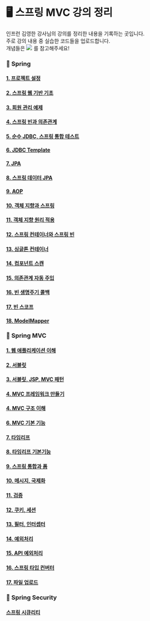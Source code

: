 # 🖥️ 스프링 MVC 강의 정리

인프런 김영한 강사님의 강의를 정리한 내용을 기록하는 곳입니다. <br/>
주로 강의 내용 중 실습한 코드들을 업로드합니다. <br/>
개념들은 <a href="https://velog.io/@onegyeol/series/%EC%8A%A4%ED%94%84%EB%A7%81"><img src="https://img.shields.io/badge/Velog-3DDC84?style=flat-square&logo=Blogger&logoColor=white"/></a> 를 참고해주세요!

### 🔸 Spring
#### [1. 프로젝트 설정](https://velog.io/@onegyeol/%EC%8A%A4%ED%94%84%EB%A7%81-%EC%9E%85%EB%AC%B8-%EC%84%B9%EC%85%98-1%ED%94%84%EB%A1%9C%EC%A0%9D%ED%8A%B8-%ED%99%98%EA%B2%BD-%EC%84%A4%EC%A0%95)
#### [2. 스프링 웹 기반 기초](https://velog.io/@onegyeol/%EC%8A%A4%ED%94%84%EB%A7%81-%EC%9E%85%EB%AC%B8-%EC%8A%A4%ED%94%84%EB%A7%81-%EC%9B%B9-%EA%B8%B0%EB%B0%98-%EA%B8%B0%EC%B4%88)
#### [3. 회원 관리 예제](https://velog.io/@onegyeol/%EC%8A%A4%ED%94%84%EB%A7%81-%EC%9E%85%EB%AC%B8-%ED%9A%8C%EC%9B%90%EA%B4%80%EB%A6%AC-%EC%98%88%EC%A0%9C-%EB%B0%B1%EC%97%94%EB%93%9C-%EA%B0%9C%EB%B0%9C)
#### [4. 스프링 빈과 의존관계](https://velog.io/@onegyeol/%EC%8A%A4%ED%94%84%EB%A7%81-%EC%9E%85%EB%AC%B8-%EC%8A%A4%ED%94%84%EB%A7%81-%EB%B9%88%EA%B3%BC-%EC%9D%98%EC%A1%B4%EA%B4%80%EA%B3%84)
#### [5. 순수 JDBC, 스프링 통합 테스트](https://velog.io/@onegyeol/%EC%8A%A4%ED%94%84%EB%A7%81-%EC%9E%85%EB%AC%B8-%EC%88%9C%EC%88%98-JDBC-%EC%8A%A4%ED%94%84%EB%A7%81-%ED%86%B5%ED%95%A9-%ED%85%8C%EC%8A%A4%ED%8A%B8)
#### [6. JDBC Template](https://velog.io/@onegyeol/%EC%8A%A4%ED%94%84%EB%A7%81-%EC%9E%85%EB%AC%B8-%EC%88%9C%EC%88%98-JDBC-%EC%8A%A4%ED%94%84%EB%A7%81-%ED%86%B5%ED%95%A9-%ED%85%8C%EC%8A%A4%ED%8A%B8)
#### [7. JPA](https://velog.io/@onegyeol/%EC%8A%A4%ED%94%84%EB%A7%81-%EC%9E%85%EB%AC%B8-JPA)
#### [8. 스프링 데이터 JPA](https://velog.io/@onegyeol/%EC%8A%A4%ED%94%84%EB%A7%81-%EC%9E%85%EB%AC%B8-JPA)
#### [9. AOP](https://velog.io/@onegyeol/%EC%8A%A4%ED%94%84%EB%A7%81-%EC%9E%85%EB%AC%B8-AOP)
#### [10. 객체 지향과 스프링](https://velog.io/@onegyeol/%EA%B0%9D%EC%B2%B4-%EC%A7%80%ED%96%A5%EA%B3%BC-%EC%8A%A4%ED%94%84%EB%A7%81)
#### [11. 객체 지향 원리 적용](https://velog.io/@onegyeol/%EC%8A%A4%ED%94%84%EB%A7%81-%ED%95%B5%EC%8B%AC-%EC%9B%90%EB%A6%AC-%EA%B0%9D%EC%B2%B4-%EC%A7%80%ED%96%A5-%EC%9B%90%EB%A6%AC-%EC%A0%81%EC%9A%A9)
#### [12. 스프링 컨테이너와 스프링 빈](https://velog.io/@onegyeol/%EC%8A%A4%ED%94%84%EB%A7%81-%ED%95%B5%EC%8B%AC-%EC%9B%90%EB%A6%AC-%EC%8A%A4%ED%94%84%EB%A7%81-%EC%BB%A8%ED%85%8C%EC%9D%B4%EB%84%88%EC%99%80-%EC%8A%A4%ED%94%84%EB%A7%81-%EB%B9%88)
#### [13. 싱글톤 컨테이너](https://velog.io/@onegyeol/%EC%8A%A4%ED%94%84%EB%A7%81-%ED%95%B5%EC%8B%AC-%EC%9B%90%EB%A6%AC-%EC%8B%B1%EA%B8%80%ED%86%A4-%EC%BB%A8%ED%85%8C%EC%9D%B4%EB%84%88)
#### [14. 컴포넌트 스캔](https://velog.io/@onegyeol/%EC%8A%A4%ED%94%84%EB%A7%81-%ED%95%B5%EC%8B%AC-%EC%9B%90%EB%A6%AC-%EC%BB%B4%ED%8F%AC%EB%84%8C%ED%8A%B8-%EC%8A%A4%EC%BA%94)
#### [15. 의존관계 자동 주입](https://velog.io/@onegyeol/%EC%8A%A4%ED%94%84%EB%A7%81-%ED%95%B5%EC%8B%AC-%EC%9B%90%EB%A6%AC-%EC%9D%98%EC%A1%B4%EA%B4%80%EA%B3%84-%EC%9E%90%EB%8F%99-%EC%A3%BC%EC%9E%85https://velog.io/@onegyeol/%EC%8A%A4%ED%94%84%EB%A7%81-%ED%95%B5%EC%8B%AC-%EC%9B%90%EB%A6%AC-%EC%9D%98%EC%A1%B4%EA%B4%80%EA%B3%84-%EC%9E%90%EB%8F%99-%EC%A3%BC%EC%9E%85)
#### [16. 빈 생명주기 콜백](https://velog.io/@onegyeol/%EC%8A%A4%ED%94%84%EB%A7%81-%ED%95%B5%EC%8B%AC-%EC%9B%90%EB%A6%AC-%EB%B9%88-%EC%83%9D%EB%AA%85%EC%A3%BC%EA%B8%B0-%EC%BD%9C%EB%B0%B1)
#### [17. 빈 스코프](https://velog.io/@onegyeol/%EC%8A%A4%ED%94%84%EB%A7%81-%ED%95%B5%EC%8B%AC-%EC%9B%90%EB%A6%AC-%EB%B9%88-%EC%8A%A4%EC%BD%94%ED%94%84)
#### [18. ModelMapper](https://velog.io/@onegyeol/%EC%8A%A4%ED%94%84%EB%A7%81-ModelMapper)

### 🔸 Spring MVC
#### [1. 웹 애플리케이션 이해](https://velog.io/@onegyeol/%EC%8A%A4%ED%94%84%EB%A7%81-MVC-%ED%95%B5%EC%8B%AC-%EA%B8%B0%EC%88%A0)
#### [2. 서블릿](https://velog.io/@onegyeol/%EC%8A%A4%ED%94%84%EB%A7%81-MVC-%ED%95%B5%EC%8B%AC-%EA%B8%B0%EC%88%A0)
#### [3. 서블릿, JSP, MVC 패턴](https://velog.io/@onegyeol/%EC%8A%A4%ED%94%84%EB%A7%81-MVC-%ED%95%B5%EC%8B%AC-%EA%B8%B0%EC%88%A0-%EC%84%9C%EB%B8%94%EB%A6%BF-JSP-MVC-%ED%8C%A8%ED%84%B4)
#### [4. MVC 프레임워크 만들기](https://velog.io/@onegyeol/%EC%8A%A4%ED%94%84%EB%A7%81-MVC-%ED%95%B5%EC%8B%AC-%EA%B8%B0%EC%88%A0-%EC%84%9C%EB%B8%94%EB%A6%BF-JSP-MVC-%ED%8C%A8%ED%84%B4)
#### [4. MVC 구조 이해](https://velog.io/@onegyeol/%EC%8A%A4%ED%94%84%EB%A7%81-MVC-%ED%95%B5%EC%8B%AC-%EA%B8%B0%EC%88%A0-MVC-%ED%94%84%EB%A0%88%EC%9E%84%EC%9B%8C%ED%81%AC-%EB%A7%8C%EB%93%A4%EA%B8%B0)
#### [6. MVC 기본 기능](https://velog.io/@onegyeol/%EC%8A%A4%ED%94%84%EB%A7%81-MVC-%ED%95%B5%EC%8B%AC-%EA%B8%B0%EC%88%A0-%EA%B8%B0%EB%B3%B8-%EA%B8%B0%EB%8A%A5)
#### [7. 타임리프](https://velog.io/@onegyeol/%EC%8A%A4%ED%94%84%EB%A7%81-MVC-%ED%83%80%EC%9E%84%EB%A6%AC%ED%94%84)
#### [8. 타임리프 기본기능](https://velog.io/@onegyeol/%EC%8A%A4%ED%94%84%EB%A7%81-MVC-%ED%83%80%EC%9E%84%EB%A6%AC%ED%94%84%EA%B8%B0%EB%B3%B8%EA%B8%B0%EB%8A%A5)
#### [9. 스프링 통합과 폼](https://velog.io/@onegyeol/%EC%8A%A4%ED%94%84%EB%A7%81-MVC-%EC%8A%A4%ED%94%84%EB%A7%81-%ED%86%B5%ED%95%A9%EA%B3%BC-%ED%8F%BC)
#### [10. 메시지, 국제화](https://velog.io/@onegyeol/%EC%8A%A4%ED%94%84%EB%A7%81-MVC-%EB%A9%94%EC%8B%9C%EC%A7%80-%EA%B5%AD%EC%A0%9C%ED%99%94)
#### [11. 검증](https://velog.io/@onegyeol/%EC%8A%A4%ED%94%84%EB%A7%81-MVC-%EA%B2%80%EC%A6%9D1)
#### [12. 쿠키, 세션](https://velog.io/@onegyeol/%EC%8A%A4%ED%94%84%EB%A7%81-MVC-%EC%BF%A0%ED%82%A4-%EC%84%B8%EC%85%98)
#### [13. 필터, 인터셉터](https://velog.io/@onegyeol/%EC%8A%A4%ED%94%84%EB%A7%81-MVC-%ED%95%84%ED%84%B0-%EC%9D%B8%ED%84%B0%EC%85%89%ED%84%B0)
#### [14. 예외처리](https://velog.io/@onegyeol/%EC%8A%A4%ED%94%84%EB%A7%81-MVC-%EC%98%88%EC%99%B8-%EC%B2%98%EB%A6%AC%EC%99%80-%EC%98%A4%EB%A5%98-%ED%8E%98%EC%9D%B4%EC%A7%80)
#### [15. API 예외처리](https://velog.io/@onegyeol/%EC%8A%A4%ED%94%84%EB%A7%81-MVC-API-%EC%98%88%EC%99%B8-%EC%B2%98%EB%A6%AC)
#### [16. 스프링 타입 컨버터](https://velog.io/@onegyeol/%EC%8A%A4%ED%94%84%EB%A7%81-MVC-%EC%8A%A4%ED%94%84%EB%A7%81-%ED%83%80%EC%9E%85-%EC%BB%A8%EB%B2%84%ED%84%B0)
#### [17. 파일 업로드](https://velog.io/@onegyeol/%EC%8A%A4%ED%94%84%EB%A7%81-MVC-%ED%8C%8C%EC%9D%BC-%EC%97%85%EB%A1%9C%EB%93%9C)

### 🔸 Spring Security
#### [스프링 시큐리티](https://velog.io/@onegyeol/%EC%8A%A4%ED%94%84%EB%A7%81-Security)
